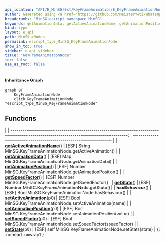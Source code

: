 ```yaml
---
api_location: "API/E_MinSG/Ext/KeyFrameAnimation/E_KeyFrameAnimationNode.cpp:17:41"
author: Generated using <a href="https://github.com/MeisterYeti/WhatsUpDoc">WhatsUpDoc</a>
breadcrumbs: "MinSG:escript_namespace_MinSG"
keywords: getAnimationData, getActiveAnimationName, getAnimationPosition, getSpeedFactor, getState, hasBehaviour, setActiveAnimation, setAnimationPosition, setSpeedFactor, setState
kind: type
layout: e_api
path: MinSG->Nodes
permalink: escript_type_MinSG_KeyFrameAnimationNode
show_in_toc: true
sidebar: e_api_sidebar
title: "KeyFrameAnimationNode"
toc: false
use_as_root: false
---
```


#### Inheritance Graph

```mermaid
graph BT
	KeyFrameAnimationNode
	click KeyFrameAnimationNode "escript_type_MinSG_KeyFrameAnimationNode"
```

## Functions

|
| -----------------------------------------------------------------------------------------------------------------------------------------: | ------------------------------------------------------------------- | 
| **[getActiveAnimationName](classMinSG_1_1KeyFrameAnimationNode#classMinSG_1_1KeyFrameAnimationNode_1a8fe09f10a55e19bac590e2da62509684)**() | [ESF] String MinSG.KeyFrameAnimationNode.getActiveAnimation()	      | 
| **[getAnimationData](classMinSG_1_1KeyFrameAnimationNode#classMinSG_1_1KeyFrameAnimationNode_1a26dd564f438397c78c2f81a3d830650f)**()       | [ESF] Map MinSG.KeyFrameAnimationNode.getAnimationData() 	          | 
| **[getAnimationPosition](classMinSG_1_1KeyFrameAnimationNode#classMinSG_1_1KeyFrameAnimationNode_1a172b7a9a972c3771a8f96cda29d0d60b)**()   | [ESF] Number MinSG.KeyFrameAnimationNode.getAnimationPosition()	    | 
| **[getSpeedFactor](classMinSG_1_1KeyFrameAnimationNode#classMinSG_1_1KeyFrameAnimationNode_1ab227048c06c378a22d9958fe55f2e122)**()         | [ESF] Number MinSG.KeyFrameAnimationNode.getSpeedFactor()	          | 
| **[getState](classMinSG_1_1KeyFrameAnimationNode#classMinSG_1_1KeyFrameAnimationNode_1af8bfac783242564cb8effab868294847)**()               | [ESF] Number MinSG.KeyFrameAnimationNode.getState()	                | 
| **hasBehaviour**()                                                                                                                         | [ESF] Bool MinSG.KeyFrameAnimationNode.hasBehaviour()	              | 
| **[setActiveAnimation](classMinSG_1_1KeyFrameAnimationNode#classMinSG_1_1KeyFrameAnimationNode_1a5afccbe0fd0a27265f7663f6616a9eda)**(p0)   | [ESF] Bool MinSG.KeyFrameAnimationNode.setActiveAnimation(name)	    | 
| **[setAnimationPosition](classMinSG_1_1KeyFrameAnimationNode#classMinSG_1_1KeyFrameAnimationNode_1a8baeef4d6cf0dc53fee5527ce40dd51b)**(p0) | [ESF] Bool MinSG.KeyFrameAnimationNode.setAnimationPosition(value)	 | 
| **[setSpeedFactor](classMinSG_1_1KeyFrameAnimationNode#classMinSG_1_1KeyFrameAnimationNode_1ab6a4be94608cdf493080cf65efbb06be)**(p0)       | [ESF] Bool MinSG.KeyFrameAnimationNode.setSpeedFactor(speedFactor)	 | 
| **[setState](classMinSG_1_1KeyFrameAnimationNode#classMinSG_1_1KeyFrameAnimationNode_1a2a503c5b71c5d36332a8e8babdd6aa1a)**(p0)             | [ESF] self MinSG.KeyFrameAnimationNode.setState(state)	             | 
{: .nohead .nowrap1 }

